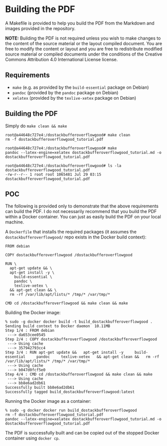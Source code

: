 # Building the PDF

A Makefile is provided to help you build the PDF from the Markdown and images
provided in the repository.

**NOTE:** Building the PDF is not required unless you wish to make changes to
the content of the source material or the layout compiled document. You are
free to modify the content or layout and you are free to redistribute modified
source material or compiled documents under the conditions of the Creative
Commons Attribution 4.0 International License license.

## Requirements

* `make` (e.g. as provided by the `build-essential` package on Debian)
* `pandoc` (provided by the `pandoc` package on Debian)
* `xelatex` (provided by the `texlive-xetex` package on Debian)

## Building the PDF

Simply do `make clean && make`

```
root@a44648c727e4:/dostackbufferoverflowgood# make clean
rm -f dostackbufferoverflowgood_tutorial.pdf

root@a44648c727e4:/dostackbufferoverflowgood# make
pandoc --latex-engine=xelatex dostackbufferoverflowgood_tutorial.md -o dostackbufferoverflowgood_tutorial.pdf

root@a44648c727e4:/dostackbufferoverflowgood# ls -la dostackbufferoverflowgood_tutorial.pdf
-rw-r--r-- 1 root root 1065481 Jul 29 03:15 dostackbufferoverflowgood_tutorial.pdf
```

## POC

The following is provided only to demonstrate that the above requirements can
build the PDF. I do not necessarily recommend that you build the PDF within a
Docker container. You can just as easily build the PDF on your local machine.

A `Dockerfile` that installs the required packages (it assumes the
`dostackbufferoverflowgood/` repo exists in the Docker build context):

```
FROM debian

COPY dostackbufferoverflowgood /dostackbufferoverflowgood

RUN \
  apt-get update && \
  apt-get install -y \
    build-essential \
    pandoc \
    texlive-xetex \
  && apt-get clean && \
  rm -rf /var/lib/apt/lists/* /tmp/* /var/tmp/*

CMD cd /dostackbufferoverflowgood && make clean && make
```

Building the Docker image:

```
% sudo -g docker docker build -t build_dostackbufferoverflowgood .
Sending build context to Docker daemon  10.11MB
Step 1/4 : FROM debian
 ---> da653cee0545
Step 2/4 : COPY dostackbufferoverflowgood /dostackbufferoverflowgood
 ---> Using cache
 ---> 357942793cc4
Step 3/4 : RUN apt-get update &&   apt-get install -y     build-essential     pandoc     texlive-xetex   && apt-get clean &&   rm -rf /var/lib/apt/lists/* /tmp/* /var/tmp/*
 ---> Using cache
 ---> b047d0fcf5e0
Step 4/4 : CMD cd /dostackbufferoverflowgood && make clean && make
 ---> Using cache
 ---> bb8e6ad2db61
Successfully built bb8e6ad2db61
Successfully tagged build_dostackbufferoverflowgood:latest
```

Running the Docker image as a container:

```
% sudo -g docker docker run build_dostackbufferoverflowgood
rm -f dostackbufferoverflowgood_tutorial.pdf
pandoc --latex-engine=xelatex dostackbufferoverflowgood_tutorial.md -o dostackbufferoverflowgood_tutorial.pdf
```

The PDF is successfully built and can be copied out of the stopped Docker
container using `docker cp`.
